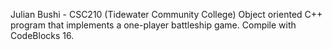 Julian Bushi - CSC210 (Tidewater Community College)
Object oriented C++ program that implements a one-player battleship game. Compile with CodeBlocks 16.
